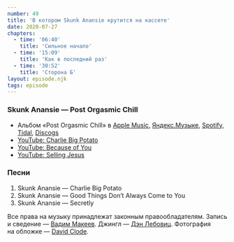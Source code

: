 ```yaml
---
number: 49
title: 'В котором Skunk Anansie крутится на кассете'
date: 2020-07-27
chapters:
  - time: '06:40'
    title: 'Сильное начало'
  - time: '15:09'
    title: 'Как в последний раз'
  - time: '30:52'
    title: 'Сторона Б'
layout: episode.njk
tags: episode
---
```


### Skunk Anansie — Post Orgasmic Chill

- Альбом «Post Orgasmic Chill» в
  [Apple Music](https://music.apple.com/album/1235075017),
  [Яндекс.Музыке](https://music.yandex.ru/album/213626),
  [Spotify](https://open.spotify.com/album/4WznTvC9d1Oino7gLS8XHq),
  [Tidal](https://tidal.com/browse/album/73858035),
  [Discogs](https://www.discogs.com/master/47384)
- [YouTube: Charlie Big Potato](https://youtu.be/9E9-L9_S3V0)
- [YouTube: Because of You](https://youtu.be/ewDa5MtJKks)
- [YouTube: Selling Jesus](https://youtu.be/0P0yUagEXBE)

### Песни

1. Skunk Anansie — Charlie Big Potato
2. Skunk Anansie — Good Things Don’t Always Come to You
3. Skunk Anansie — Secretly

Все права на музыку принадлежат законным правообладателям.
Запись и сведение — [Вадим Макеев](https://twitter.com/pepelsbey).
Джингл — [Дэн Лебовиц](https://www.youtube.com/channel/UC38A5qHrlc_Zgua7vL4b96w).
Фотография на обложке — [David Clode](https://unsplash.com/photos/W7QkaUbYEmg).
